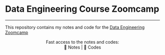 # Data Engineering Course Zoomcamp
---

This repository contains my notes and code for the [Data Engineering Zoomcamp](https://github.com/DataTalksClub/data-engineering-zoomcamp/)

<div align="center">
Fast access to the notes and codes: <br>
📝 <a link="https://github.com/byrocuy/dataengineering-zoomcamp/tree/main/Notes">Notes</a> | 
🔗 <a link="https://github.com/byrocuy/dataengineering-zoomcamp/tree/main/Codes">Codes</a>
</dic>

